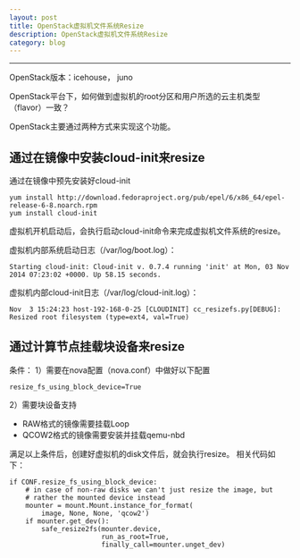 ```yaml
---
layout: post
title: OpenStack虚拟机文件系统Resize
description: OpenStack虚拟机文件系统Resize
category: blog
---
```


---

OpenStack版本：icehouse， juno

OpenStack平台下，如何做到虚拟机的root分区和用户所选的云主机类型（flavor）一致？

OpenStack主要通过两种方式来实现这个功能。

## 通过在镜像中安装cloud-init来resize
通过在镜像中预先安装好cloud-init

    yum install http://download.fedoraproject.org/pub/epel/6/x86_64/epel-release-6-8.noarch.rpm
    yum install cloud-init

虚拟机开机启动后，会执行启动cloud-init命令来完成虚拟机文件系统的resize。

虚拟机内部系统启动日志（/var/log/boot.log）：

    Starting cloud-init: Cloud-init v. 0.7.4 running 'init' at Mon, 03 Nov 2014 07:23:02 +0000. Up 58.15 seconds.


虚拟机内部cloud-init日志（/var/log/cloud-init.log）：

    Nov  3 15:24:23 host-192-168-0-25 [CLOUDINIT] cc_resizefs.py[DEBUG]: Resized root filesystem (type=ext4, val=True)




## 通过计算节点挂载块设备来resize
条件：
1）需要在nova配置（nova.conf）中做好以下配置

    resize_fs_using_block_device=True

2）需要块设备支持

- RAW格式的镜像需要挂载Loop
- QCOW2格式的镜像需要安装并挂载qemu-nbd

满足以上条件后，创建好虚拟机的disk文件后，就会执行resize。
相关代码如下：

    if CONF.resize_fs_using_block_device:
        # in case of non-raw disks we can't just resize the image, but
        # rather the mounted device instead
        mounter = mount.Mount.instance_for_format(
            image, None, None, 'qcow2')
        if mounter.get_dev():
            safe_resize2fs(mounter.device,
                           run_as_root=True,
                           finally_call=mounter.unget_dev)
